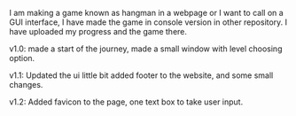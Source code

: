 I am making a game known as hangman in a webpage or I want to call on a GUI interface,
I have made the game in console version in other repository.
I have uploaded my progress and the game there.

v1.0: made a start of the journey, made a small window with level choosing option. 

v1.1: Updated the ui little bit added footer to the website, and some small changes.

v1.2: Added favicon to the page, one text box to take user input.
